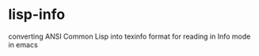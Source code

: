 lisp-info
=========

converting ANSI Common Lisp into texinfo format for reading in Info mode in emacs
